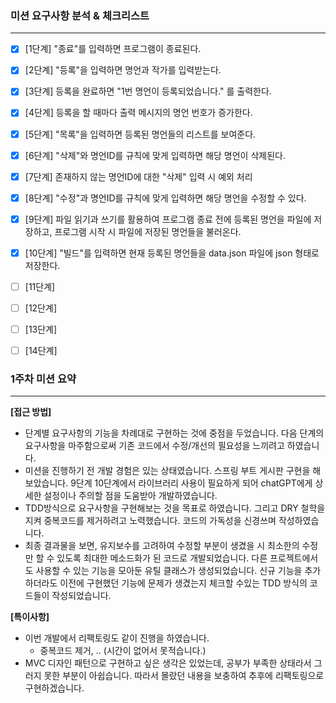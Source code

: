 ### 미션 요구사항 분석 & 체크리스트

---
- [x] [1단계] "종료"를 입력하면 프로그램이 종료된다.
- [x] [2단계] "등록"을 입력하면 명언과 작가를 입력받는다.
- [x] [3단계] 등록을 완료하면 "1번 명언이 등록되었습니다." 를 출력한다.
- [x] [4단계] 등록을 할 때마다 출력 메시지의 명언 번호가 증가한다.
- [x] [5단계] "목록"을 입력하면 등록된 명언들의 리스트를 보여준다.
- [x] [6단계] "삭제"와 명언ID를 규칙에 맞게 입력하면 해당 명언이 삭제된다. 
- [x] [7단계] 존재하지 않는 명언ID에 대한 "삭제" 입력 시 예외 처리
- [x] [8단계] "수정"과 명언ID를 규칙에 맞게 입력하면 해당 명언을 수정할 수 있다.
- [x] [9단계] 파일 읽기과 쓰기를 활용하여 프로그램 종료 전에 등록된 명언을 파일에 저장하고, 프로그램 시작 시 파일에 저장된 명언들을 불러온다.
- [x] [10단계]  "빌드"를 입력하면 현재 등록된 명언들을 data.json 파일에 json 형태로 저장한다.
- [ ] [11단계]
- [ ] [12단계]
- [ ] [13단계]
- [ ] [14단계]


### 1주차 미션 요약

---

**[접근 방법]**
- 단계별 요구사항의 기능을 차례대로 구현하는 것에 중점을 두었습니다. 다음 단계의 요구사항을 마주함으로써 기존 코드에서 수정/개선의 필요성을 느끼려고 하였습니다.
- 미션을 진행하기 전 개발 경험은 있는 상태였습니다. 스프링 부트 게시판 구현을 해보았습니다. 9단계 10단계에서 라이브러리 사용이 필요하게 되어 chatGPT에게 상세한 설정이나 주의할 점을 도움받아 개발하였습니다.
- TDD방식으로 요구사항을 구현해보는 것을 목표로 하였습니다. 그리고 DRY 철학을 지켜 중복코드를 제거하려고 노력했습니다. 코드의 가독성을 신경쓰며 작성하였습니다.
- 최종 결과물을 보면, 유지보수를 고려하여 수정할 부분이 생겼을 시 최소한의 수정만 할 수 있도록 최대한 메소드화가 된 코드로 개발되었습니다. 다른 프로젝트에서도 사용할 수 있는 기능을 모아둔 유틸 클래스가 생성되었습니다. 신규 기능을 추가하더라도 이전에 구현했던 기능에 문제가 생겼는지 체크할 수있는 TDD 방식의 코드들이 작성되었습니다.



**[특이사항]**
- 이번 개발에서 리팩토링도 같이 진행을 하였습니다.
  - 중복코드 제거, .. (시간이 없어서 못적습니다.)
- MVC 디자인 패턴으로 구현하고 싶은 생각은 있었는데, 공부가 부족한 상태라서 그러지 못한 부분이 아쉽습니다. 따라서 몰랐던 내용을 보충하여 추후에 리팩토링으로 구현하겠습니다. 
